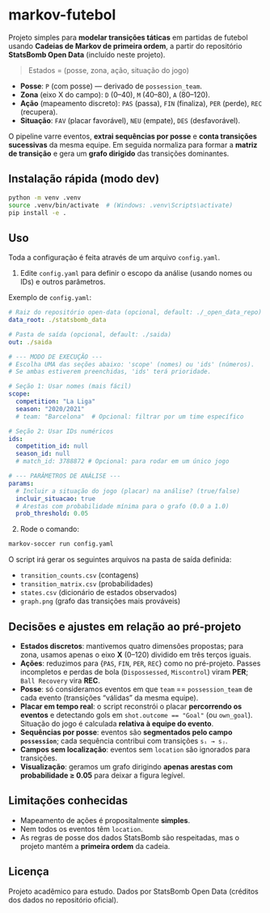 # markov-futebol

Projeto simples para **modelar transições táticas** em partidas de futebol usando **Cadeias de Markov de primeira ordem**, a partir do repositório **StatsBomb Open Data** (incluído neste projeto).

> Estados = (posse, zona, ação, situação do jogo)

- **Posse**: `P` (com posse) — derivado de `possession_team`.
- **Zona** (eixo X do campo): `D` (0–40), `M` (40–80), `A` (80–120).
- **Ação** (mapeamento discreto): `PAS` (passa), `FIN` (finaliza), `PER` (perde), `REC` (recupera).
- **Situação**: `FAV` (placar favorável), `NEU` (empate), `DES` (desfavorável).

O pipeline varre eventos, **extrai sequências por posse** e **conta transições sucessivas** da mesma equipe. Em seguida normaliza para formar a **matriz de transição** e gera um **grafo dirigido** das transições dominantes.

## Instalação rápida (modo dev)

```bash
python -m venv .venv
source .venv/bin/activate  # (Windows: .venv\Scripts\activate)
pip install -e .
```

## Uso

Toda a configuração é feita através de um arquivo `config.yaml`.

1) Edite `config.yaml` para definir o escopo da análise (usando nomes ou IDs) e outros parâmetros.

Exemplo de `config.yaml`:
```yaml
# Raiz do repositório open-data (opcional, default: ./_open_data_repo)
data_root: ./statsbomb_data

# Pasta de saída (opcional, default: ./saida)
out: ./saida

# --- MODO DE EXECUÇÃO ---
# Escolha UMA das seções abaixo: 'scope' (nomes) ou 'ids' (números).
# Se ambas estiverem preenchidas, 'ids' terá prioridade.

# Seção 1: Usar nomes (mais fácil)
scope:
  competition: "La Liga"
  season: "2020/2021"
  # team: "Barcelona"  # Opcional: filtrar por um time específico

# Seção 2: Usar IDs numéricos
ids:
  competition_id: null
  season_id: null
  # match_id: 3788872 # Opcional: para rodar em um único jogo

# --- PARÂMETROS DE ANÁLISE ---
params:
  # Incluir a situação do jogo (placar) na análise? (true/false)
  incluir_situacao: true
  # Arestas com probabilidade mínima para o grafo (0.0 a 1.0)
  prob_threshold: 0.05
```

2) Rode o comando:
```bash
markov-soccer run config.yaml
```

O script irá gerar os seguintes arquivos na pasta de saída definida:
- `transition_counts.csv` (contagens)
- `transition_matrix.csv` (probabilidades)
- `states.csv` (dicionário de estados observados)
- `graph.png` (grafo das transições mais prováveis)

## Decisões e ajustes em relação ao pré‑projeto

- **Estados discretos**: mantivemos quatro dimensões propostas; para zona, usamos apenas o eixo **X** (0–120) dividido em três terços iguais.  
- **Ações**: reduzimos para {`PAS`, `FIN`, `PER`, `REC`} como no pré-projeto. Passes incompletos e perdas de bola (`Dispossessed`, `Miscontrol`) viram **PER**; `Ball Recovery` vira **REC**.
- **Posse**: só consideramos eventos em que `team` == `possession_team` de cada evento (transições “válidas” da mesma equipe).
- **Placar em tempo real**: o script reconstrói o placar **percorrendo os eventos** e detectando gols em `shot.outcome == "Goal"` (ou `own_goal`). Situação do jogo é calculada **relativa à equipe do evento**.
- **Sequências por posse**: eventos são **segmentados pelo campo `possession`**; cada sequência contribui com transições `sᵢ → sⱼ`.
- **Campos sem localização**: eventos sem `location` são ignorados para transições.
- **Visualização**: geramos um grafo dirigindo **apenas arestas com probabilidade ≥ 0.05** para deixar a figura legível.

## Limitações conhecidas
- Mapeamento de ações é propositalmente **simples**.
- Nem todos os eventos têm `location`.
- As regras de posse dos dados StatsBomb são respeitadas, mas o projeto mantém a **primeira ordem** da cadeia.

## Licença
Projeto acadêmico para estudo. Dados por StatsBomb Open Data (créditos dos dados no repositório oficial).